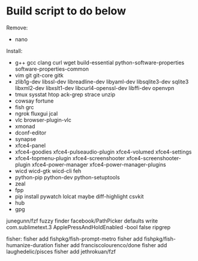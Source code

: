 # Build script to do below

Remove:
- nano

Install:
- g++ gcc clang curl wget build-essential python-software-properties software-properties-common
- vim git git-core gitk
- zlib1g-dev libssl-dev libreadline-dev libyaml-dev libsqlite3-dev sqlite3 libxml2-dev libxslt1-dev libcurl4-openssl-dev libffi-dev openvpn
- tmux sysstat htop ack-grep strace unzip
- cowsay fortune
- fish grc
- ngrok fluxgui jcal
- vlc browser-plugin-vlc
- xmonad
- dconf-editor
- synapse
- xfce4-panel
- xfce4-goodies xfce4-pulseaudio-plugin xfce4-volumed xfce4-settings
- xfce4-topmenu-plugin xfce4-screenshooter xfce4-screenshooter-plugin xfce4-power-manager xfce4-power-manager-plugins
- wicd wicd-gtk wicd-cli feh
- python-pip python-dev python-setuptools
- zeal
- fpp
- pip install pywatch lolcat maybe diff-highlight csvkit
- hub
- gpg

junegunn/fzf fuzzy finder
facebook/PathPicker
defaults write com.sublimetext.3 ApplePressAndHoldEnabled -bool false
ripgrep

fisher:
fisher add fishpkg/fish-prompt-metro
fisher add fishpkg/fish-humanize-duration
fisher add franciscolourenco/done
fisher add laughedelic/pisces
fisher add jethrokuan/fzf
